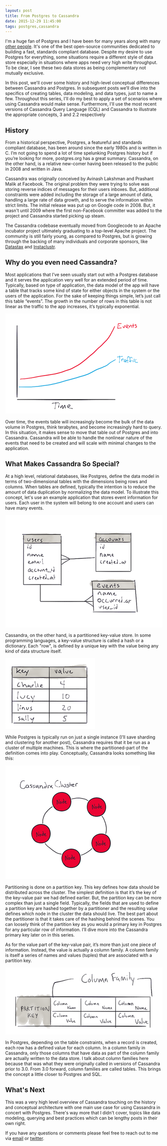 ```yaml
---
layout: post
title: From Postgres to Cassandra
date: 2015-12-29 11:45:00
tags: postgres,cassandra
---
```



I'm a huge fan of Postgres and I have been for many years along with many [other
people](http://www.craigkerstiens.com/2012/04/30/why-postgres/). It's one of the 
best open-source communities dedicated to building a
fast, standards compliant database. Despite my desire to use Postgres for
everything, some situations require a different style of data store especially
in situations where apps need very high write throughput. To be clear, I see
these two data stores as being complementary not mutually exclusive.

In this post, we'll cover some history and high-level conceptual differences
between Cassandra and Postgres. In subsequent posts we’ll dive into the
specifics of creating tables, data modeling, and data types, just to name a few.
Throughout this series, I'll do my best to apply a set of scenarios where using
Cassandra would make sense. Furthermore, I'll use the most recent versions of
Cassandra Query Language (CQL) and Cassandra to illustrate the appropriate
concepts, 3 and 2.2 respectively

## History

From a historical perspective, Postgres, a featureful and standards compliant
database, has been around since the early 1980s and is written in C. I’m not
going to spend a lot of time spelunking Postgres history but if you’re looking
for more, postgres.org has a great summary. Cassandra, on the other hand, is a
relative new-comer having been released to the public in 2008 and written in
Java. 

Cassandra was originally conceived by Avinash Lakshman and Prashant Malik at
Facebook. The original problem they were trying to solve was storing reverse
indices of messages for their users inboxes. But, additional constraints were
added including the storage of a large amount of data, handling a large rate of
data growth, and to serve the information within strict limits. The initial
release was put up on Google code in 2008. But, it wasn't until 2009 where the
first non-Facebook committer was added to the project and Cassandra started
picking up steam.

The Cassandra codebase eventually moved from Googlecode to an Apache incubator
project ultimately graduating to a top-level Apache project. The community is
still fairly young, as compared to Postgres, but is growing through the backing
of many individuals and corporate sponsors, like [Datastax](http://www.datastax.com) 
and [Instaclustr](https://www.instaclustr.com/).

## Why do you even need Cassandra?

Most applications that I’ve seen usually start out with a Postgres database and
it serves the application very well for an extended period of time. Typically,
based on type of application, the data model of the app will have a table that
tracks some kind of state for either objects in the system or the users of the
application. For the sake of keeping things simple, let’s just call this table
“events”. The growth in the number of rows in this table is not linear as the
traffic to the app increases, it’s typically exponential.

<img src="/public/images/neovintage-postgres-to-cassandra-events-traffic.png"
alt="Traffic vs Events" class="illustration"/>

Over time, the events table will increasingly become the bulk of the data volume
in Postgres, think terabytes, and become increasingly hard to query. In this
situation, it makes sense to move that table out of Postgres and into Cassandra.
Cassandra will be able to handle the nonlinear nature of the events that need to
be created and will scale with minimal changes to the application.

## What Makes Cassandra So Special?

At a high level, relational databases, like Postgres, define the data model in
terms of two-dimensional tables with the dimensions being rows and columns. When
tables are defined, typically the intention is to reduce the amount of data
duplication by normalizing the data model. To illustrate this concept, let's use
an example application that stores event information for users. Each user in the
system will belong to one account and users can have many events. 

<img src="/public/images/neovintage-postgres-to-cassandra-erd.png" alt="Postgres
ERD" class="illustration"/>

Cassandra, on the other hand, is a partitioned key-value store. In some
programming languages, a key-value structure is called a hash or a dictionary.
Each "row", is defined by a unique key with the value being any kind of data
structure itself.

<img src="/public/images/neovintage-postgres-to-cassandra-key-value.png"
alt="Cassandra Key-Value" class="illustration"/>

While Postgres is typically run on just a single instance (I’ll save sharding
and clustering for another post), Cassandra requires that it be run as a cluster
of multiple machines. This is where the partitioned-part of the definition comes
into play. Conceptually, Cassandra looks something like this:

<img src="/public/images/neovintage-postgres-to-cassandra-cluster.png"
alt="Cassandra Cluster" class="illustration" />

Partitioning is done on a partition key. This key defines how data should be
distributed across the cluster. The simplest definition is that it’s the key of
the key-value pair we had defined earlier. But, the partition key can be more
complex than just a single field. Typically, the fields that are used to define
a partition key are hashed together by a partitioner and the resulting value
defines which node in the cluster the data should live. The best part about the
partitioner is that it takes care of the hashing behind the scenes. You can
loosely think of the partition key as you would a primary key in Postgres for
any particular row of information. I’ll dive more into the Cassandra primary key
later on in this series.

As for the value part of the key-value pair, it’s more than just one piece of
information. Instead, the value is actually a column family. A column family is
itself a series of names and values (tuples) that are associated with a
partition key.

<img src="/public/images/neovintage-postgres-to-cassandra-column-family.png"
alt="Cassandra Column Family" class="illustration" />

In Postgres, depending on the table constraints, when a record is created, each
row has a defined value for each column. In a column family in Cassandra, only
those columns that have data as part of the column family are actually written
to the data store. I talk about column families here because that was what they
were originally called in versions of Cassandra prior to 3.0. From 3.0 forward,
column families are called tables. This brings the concept a little closer to
Postgres and SQL.

## What's Next

This was a very high level overview of Cassandra touching on the history and
conceptual architecture with one main use case for using Cassandra in concert
with Postgres. There's way more that I didn't cover, topics like data 
modeling, querying and best practices which can be lengthy posts in their own
right.

If you have any questions or comments please feel free to reach out to me via
[email](mailto:neovintage@gmail.com) or
[twitter](https://twitter.com/neovintage).
